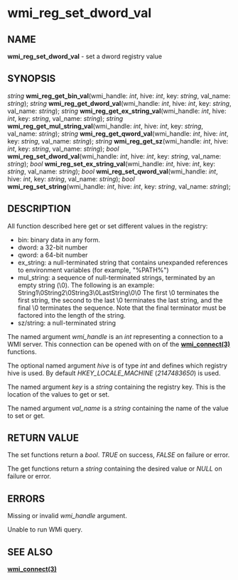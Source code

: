 # wmi_reg_set_dword_val

## NAME

**wmi_reg_set_dword_val** - set a dword registry value

## SYNOPSIS

*string* **wmi_reg_get_bin_val**(wmi_handle: *int*, hive: *int*, key: *string*, val_name: *string*);
*string* **wmi_reg_get_dword_val**(wmi_handle: *int*, hive: *int*, key: *string*, val_name: *string*);
*string* **wmi_reg_get_ex_string_val**(wmi_handle: *int*, hive: *int*, key: *string*, val_name: *string*);
*string* **wmi_reg_get_mul_string_val**(wmi_handle: *int*, hive: *int*, key: *string*, val_name: *string*);
*string* **wmi_reg_get_qword_val**(wmi_handle: *int*, hive: *int*, key: *string*, val_name: *string*);
*string* **wmi_reg_get_sz**(wmi_handle: *int*, hive: *int*, key: *string*, val_name: *string*);
*bool* **wmi_reg_set_dword_val**(wmi_handle: *int*, hive: *int*, key: *string*, val_name: *string*);
*bool* **wmi_reg_set_ex_string_val**(wmi_handle: *int*, hive: *int*, key: *string*, val_name: *string*);
*bool* **wmi_reg_set_qword_val**(wmi_handle: *int*, hive: *int*, key: *string*, val_name: *string*);
*bool* **wmi_reg_set_string**(wmi_handle: *int*, hive: *int*, key: *string*, val_name: *string*);


## DESCRIPTION

All function described here get or set different values in the registry:
- bin: binary data in any form.
- dword: a 32-bit number
- qword: a 64-bit number
- ex_string: a null-terminated string that contains unexpanded references to environment variables (for example, "%PATH%")
- mul_string: a sequence of null-terminated strings, terminated by an empty string (\0). The following is an example: String1\0String2\0String3\0LastString\0\0 The first \0 terminates the first string, the second to the last \0 terminates the last string, and the final \0 terminates the sequence. Note that the final terminator must be factored into the length of the string.
- sz/string: a null-terminated string

The named argument *wmi_handle* is an *int* representing a connection to a WMI server. This connection can be opened with on of the **[wmi_connect(3)](wmi_connect.md)** functions.

The optional named argument *hive* is of type *int* and defines which registry hive is used. By default *HKEY_LOCALE_MACHINE* (*2147483650*) is used.

The named argument *key* is a *string* containing the registry key. This is the location of the values to get or set.

The named argument *val_name* is a *string* containing the name of the value to set or get.

## RETURN VALUE

The set functions return a *bool*. *TRUE* on success, *FALSE* on failure or error.

The get functions return a *string* containing the desired value or *NULL* on failure or error.

## ERRORS

Missing or invalid *wmi_handle* argument.

Unable to run WMi query.

## SEE ALSO

**[wmi_connect(3)](wmi_connect.md)**
